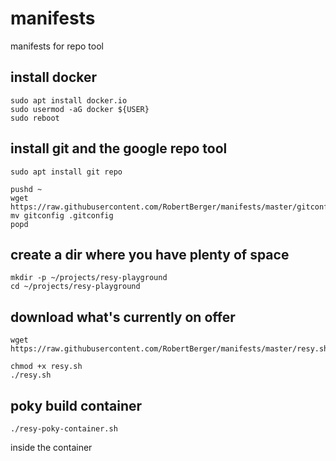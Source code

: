 # manifests
manifests for repo tool

## install docker
```
sudo apt install docker.io
sudo usermod -aG docker ${USER}
sudo reboot
```

## install git and the google repo tool
```
sudo apt install git repo

pushd ~
wget https://raw.githubusercontent.com/RobertBerger/manifests/master/gitconfig
mv gitconfig .gitconfig
popd
```

## create a dir where you have plenty of space
```
mkdir -p ~/projects/resy-playground
cd ~/projects/resy-playground
```

## download what's currently on offer
```
wget https://raw.githubusercontent.com/RobertBerger/manifests/master/resy.sh

chmod +x resy.sh 
./resy.sh 
```

## poky build container
```
./resy-poky-container.sh
```

inside the container

```

```

